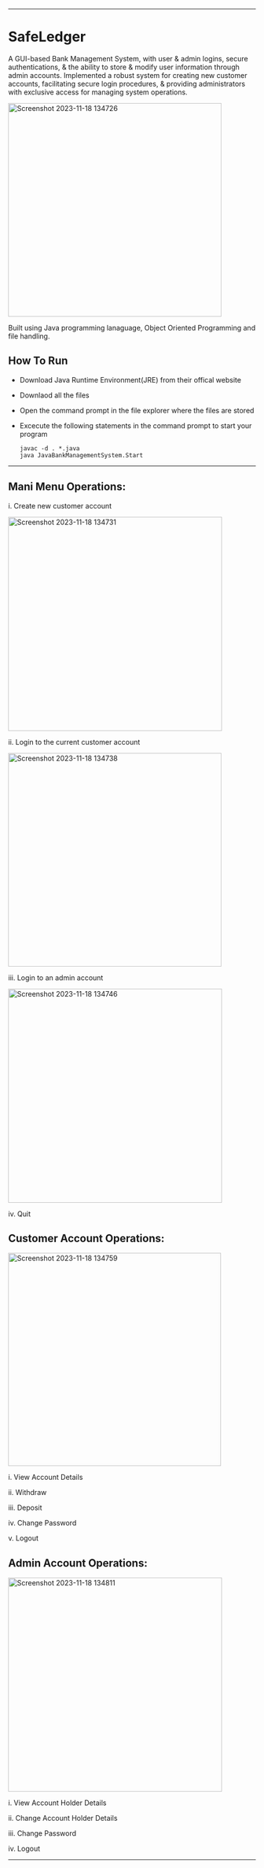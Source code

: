 ____________________________________________________________________________________________________________________________________________________________________________

# SafeLedger 

A GUI-based Bank Management System, with user & admin logins, secure authentications, & the ability to store & modify user information through admin accounts. Implemented a robust system for creating new customer accounts, facilitating secure login procedures, & providing administrators with exclusive access for managing system operations.


<img width="434" alt="Screenshot 2023-11-18 134726" src="https://github.com/eshan-sud/bank-management-system/assets/113531303/057cc9b0-4e39-4dec-96af-a4c1ee5a635b">

Built using Java programming lanaguage, Object Oriented Programming and file handling.

## How To Run

- Download Java Runtime Environment(JRE) from their offical website

- Downlaod all the files

- Open the command prompt in the file explorer where the files are stored

- Excecute the following statements in the command prompt to start your program
  
      javac -d . *.java
      java JavaBankManagementSystem.Start

____________________________________________________________________________________________________________________________________________________________________________

## Mani Menu Operations:

i. Create new customer account

<img width="435" alt="Screenshot 2023-11-18 134731" src="https://github.com/eshan-sud/bank-management-system/assets/113531303/33f9d6c7-d6df-48ed-859b-1c7202e8dec0">


ii. Login to the current customer account

<img width="434" alt="Screenshot 2023-11-18 134738" src="https://github.com/eshan-sud/bank-management-system/assets/113531303/1fd95d83-879f-4f3d-b9ef-f7e30afb6fba">


iii. Login to an admin account

<img width="435" alt="Screenshot 2023-11-18 134746" src="https://github.com/eshan-sud/bank-management-system/assets/113531303/401f43e1-aef9-493c-b095-e08abd44ac4e">


iv. Quit


## Customer Account Operations:

<img width="433" alt="Screenshot 2023-11-18 134759" src="https://github.com/eshan-sud/bank-management-system/assets/113531303/de6b631a-4aee-4135-a373-ec9e002341f5">


i. View Account Details

ii. Withdraw

iii. Deposit

iv. Change Password

v. Logout


## Admin Account Operations:

<img width="435" alt="Screenshot 2023-11-18 134811" src="https://github.com/eshan-sud/bank-management-system/assets/113531303/6ce3f14f-8d74-4bfc-a30d-19d4fc405dd5">


i. View Account Holder Details

ii. Change Account Holder Details

iii. Change Password

iv. Logout


____________________________________________________________________________________________________________________________________________________________________________
